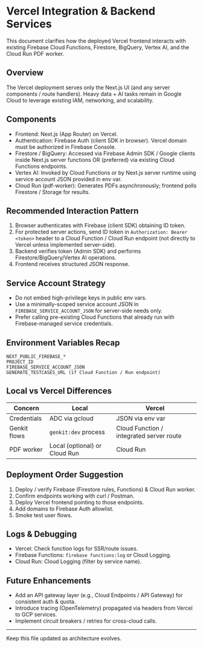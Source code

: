 # Vercel Integration & Backend Services

This document clarifies how the deployed Vercel frontend interacts with existing Firebase Cloud Functions, Firestore, BigQuery, Vertex AI, and the Cloud Run PDF worker.

## Overview
The Vercel deployment serves only the Next.js UI (and any server components / route handlers). Heavy data + AI tasks remain in Google Cloud to leverage existing IAM, networking, and scalability.

## Components
- Frontend: Next.js (App Router) on Vercel.
- Authentication: Firebase Auth (client SDK in browser). Vercel domain must be authorized in Firebase Console.
- Firestore / BigQuery: Accessed via Firebase Admin SDK / Google clients inside Next.js server functions OR (preferred) via existing Cloud Functions endpoints.
- Vertex AI: Invoked by Cloud Functions or by Next.js server runtime using service account JSON provided in env var.
- Cloud Run (pdf-worker): Generates PDFs asynchronously; frontend polls Firestore / Storage for results.

## Recommended Interaction Pattern
1. Browser authenticates with Firebase (client SDK) obtaining ID token.
2. For protected server actions, send ID token in `Authorization: Bearer <token>` header to a Cloud Function / Cloud Run endpoint (not directly to Vercel unless implemented server-side).
3. Backend verifies token (Admin SDK) and performs Firestore/BigQuery/Vertex AI operations.
4. Frontend receives structured JSON response.

## Service Account Strategy
- Do not embed high-privilege keys in public env vars.
- Use a minimally-scoped service account JSON in `FIREBASE_SERVICE_ACCOUNT_JSON` for server-side needs only.
- Prefer calling pre-existing Cloud Functions that already run with Firebase-managed service credentials.

## Environment Variables Recap
```
NEXT_PUBLIC_FIREBASE_*
PROJECT_ID
FIREBASE_SERVICE_ACCOUNT_JSON
GENERATE_TESTCASES_URL (if Cloud Function / Run endpoint)
```

## Local vs Vercel Differences
| Concern | Local | Vercel |
|---------|-------|--------|
| Credentials | ADC via gcloud | JSON via env var |
| Genkit flows | `genkit:dev` process | Cloud Function / integrated server route |
| PDF worker | Local (optional) or Cloud Run | Cloud Run |

## Deployment Order Suggestion
1. Deploy / verify Firebase (Firestore rules, Functions) & Cloud Run worker.
2. Confirm endpoints working with curl / Postman.
3. Deploy Vercel frontend pointing to those endpoints.
4. Add domains to Firebase Auth allowlist.
5. Smoke test user flows.

## Logs & Debugging
- Vercel: Check function logs for SSR/route issues.
- Firebase Functions: `firebase functions:log` or Cloud Logging.
- Cloud Run: Cloud Logging (filter by service name).

## Future Enhancements
- Add an API gateway layer (e.g., Cloud Endpoints / API Gateway) for consistent auth & quota.
- Introduce tracing (OpenTelemetry) propagated via headers from Vercel to GCP services.
- Implement circuit breakers / retries for cross-cloud calls.

---
Keep this file updated as architecture evolves.

